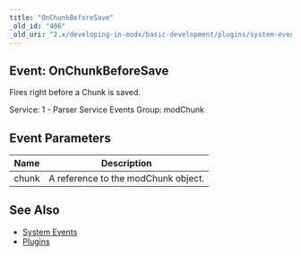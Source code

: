 ```yaml
---
title: "OnChunkBeforeSave"
_old_id: "406"
_old_uri: "2.x/developing-in-modx/basic-development/plugins/system-events/onchunkbeforesave"
---
```


## Event: OnChunkBeforeSave

Fires right before a Chunk is saved.

Service: 1 - Parser Service Events 
Group: modChunk

## Event Parameters

| Name | Description |
|------|-------------|
| chunk | A reference to the modChunk object. |
## See Also

- [System Events](developing-in-modx/basic-development/plugins/system-events "System Events")
- [Plugins](developing-in-modx/basic-development/plugins "Plugins")